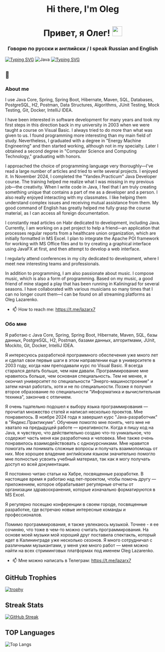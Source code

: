 <h1 align="center">Hi there, I'm Oleg</a> 
<h1 align="center">Привет, я Олег!</a> 
<img src="https://github.com/blackcater/blackcater/raw/main/images/Hi.gif" height="32"/></h1>
<h3 align="center">Говорю по русски и английски / I speak Russian and English</h3>

[![Typing SVG](https://readme-typing-svg.herokuapp.com?font=Fira+Code&pause=1000&color=2336BCF7&center=true&vCenter=true&random=true&width=435&lines=Java+developer)](https://git.io/typing-svg) ![Java](https://img.shields.io/badge/java-%23ED8B00.svg?style=for-the-badge&logo=openjdk&logoColor=white) [![Typing SVG](https://readme-typing-svg.herokuapp.com?font=Fira+Code&pause=1000&color=F70000&center=true&vCenter=true&random=true&width=435&lines=Java+разработчик)](https://git.io/typing-svg)
## 👋

### About me
I use Java Core, Spring, Spring Boot, Hibernate, Maven, SQL, Databases, PostgreSQL, H2, Postman, Data Structures, Algorithms, JUnit Testing, Mock Testing, Git, Docker, IntelliJ IDEA.

I have been interested in software development for many years and took my first steps in this direction back in my university in 2003 when we were taught a course on Visual Basic. I always tried to do more than what was given to us. I found programming more interesting than my main field of study. Nevertheless, I graduated with a degree in "Energy Machine Engineering" and then started working, although not in my specialty.
Later I obtained a second degree in "Computer Science and Computing Technology," graduating with honors.

I approached the choice of programming language very thoroughly—I've read a large number of articles and tried to write several projects. I enjoyed it. In November 2024, I completed the "Yandex.Practicum" Java Developer course. The training helped me realize what I was missing in my previous job—the creativity. When I write code in Java, I feel that I am truly creating something unique that contains a part of me as a developer and a person. I also really enjoyed interacting with my classmates. I like helping them understand complex issues and receiving mutual assistance from them. My good command of English has greatly helped me fully grasp the course material, as I can access all foreign documentation.

I constantly read articles on Habr dedicated to development, including Java. Currently, I am working on a pet project to help a friend—an application that processes regular reports from a healthcare union organization, which are initially formatted in MS Excel. I plan to integrate the Apache POI framework for working with MS Office files and to try creating a graphical interface using JavaFX at first, and then attempt to develop a web interface.

I regularly attend conferences in my city dedicated to development, where I meet new interesting teams and professionals.

In addition to programming, I am also passionate about music. I compose music, which is also a form of programming. Based on my music, a good friend of mine staged a play that has been running in Kaliningrad for several seasons. I have collaborated with various musicians so many times that I can no longer count them—I can be found on all streaming platforms as Oleg Lazarenko.

- 📫 How to reach me: https://t.me/lazarx7

### Обо мне
Я работаю с Java Core, Spring, Spring Boot, Hibernate, Maven, SQL, базы данных, PostgreSQL, H2, Postman, базами данных, алгоритмами, JUnit, Mockito, Git, Docker, IntelliJ IDEA.

Я интересуюсь разработкой программного обеспечения уже много лет и сделал свои первые шаги в этом направлении еще в университете в 2003 году, когда нам преподавали курс по Visual Basic. Я всегда старался делать больше, чем нам давали. Программирование мне нравилось больше, чем основная специальность. Тем не менее, я окончил университет по специальности "Энерго-машиностроение" и затем начал работать, хотя и не по специальности. Позже я получил второе образование по специальности "Информатика и вычислительная техника", закончив с отличием.

Я очень тщательно подошел к выбору языка программирования — прочитал множество статей и написал несколько проектов. Мне понравилось. В ноябре 2024 года я завершил курс "Java-разработчик" в "Яндекс.Практикуме". Обучение помогло мне понять, чего мне не хватало на предыдущей работе — креативности. Когда я пишу код на Java, я чувствую, что действительно создаю что-то уникальное, что содержит часть меня как разработчика и человека. Мне также очень понравилось взаимодействовать с однокурсниками. Мне нравится помогать им понимать сложные вопросы и получать взаимопомощь от них. Мое хорошее владение английским языком значительно помогло мне полностью усвоить учебный материал, так как я могу получать доступ ко всей  документации.

Я постоянно читаю статьи на Хабре, посвященные разработке. В настоящее время я работаю над пет-проектом, чтобы помочь другу — приложением, которое обрабатывает регулярные отчеты от организации здравоохранения, которые изначально форматируются в MS Excel.

Я регулярно посещаю конференции в своем городе, посвященные разработке, где встречаю новые интересные команды и профессионалов.

Помимо программирования, я также увлекаюсь музыкой. Точнее - я ее сочиняю, что тоже в чем-то можно считать программирования. На основе моей музыки мой хороший друг поставила спектакль, который идет в Калининграде уже несколько сезонов. Я много сотрудничал с различными музыкантами, у меня уже много работ — меня можно найти на всех стриминговых платформах под именем Oleg Lazarenko.

- 📫 Мне можно написать в Телеграм: https://t.me/lazarx7

## GitHub Trophies
[![trophy](https://github-profile-trophy.vercel.app/?username=lazarx77)](https://github.comlazarx77/github-profile-trophy)

## Streak Stats
[![GitHub Streak](http://github-readme-streak-stats.herokuapp.com?user=lazarx77)](https://git.io/streak-stats)

## TOP Languages
![Top Langs](https://github-readme-stats.vercel.app/api/top-langs/?username=lazarx77&layout=compact)


<!--
**lazarx77/lazarx77** is a ✨ _special_ ✨ repository because its `README.md` (this file) appears on your GitHub profile.

Here are some ideas to get you started:

- 🔭 I’m currently working on ...
- 🌱 I’m currently learning ...
- 👯 I’m looking to collaborate on ...
- 🤔 I’m looking for help with ...
- 💬 Ask me about ...
- 📫 How to reach me: ...
- 😄 Pronouns: ...
- ⚡ Fun fact: ...
-->
